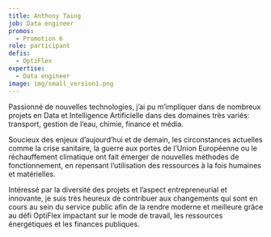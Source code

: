 ```yaml
---
title: Anthony Taing
job: Data engineer
promos:
  - Promotion 6
role: participant
defis:
  - OptiFlex
expertise:
  - Data engineer
image: img/small_version1.png
---
```


Passionné de nouvelles technologies, j’ai pu m’impliquer dans de nombreux projets en Data et Intelligence Artificielle dans des domaines très variés: transport, gestion de l’eau, chimie, finance et média. 

Soucieux des enjeux d’aujourd’hui et de demain, les circonstances actuelles comme la crise sanitaire, la guerre aux portes de l’Union Européenne ou le réchauffement climatique ont fait émerger de nouvelles méthodes de fonctionnement, en repensant l’utilisation des ressources à la fois humaines et matérielles. 

Intéressé par la diversité des projets et l’aspect entrepreneurial et innovante, je suis très heureux de contribuer aux changements qui sont en cours au sein du service public afin de la rendre moderne et meilleure grâce au défi OptiFlex impactant sur le mode de travail, les ressources énergétiques et les finances publiques.
